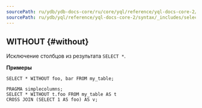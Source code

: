 ```yaml
---
sourcePath: ru/ydb/ydb-docs-core/ru/core/yql/reference/yql-docs-core-2/syntax/_includes/select/without.md
sourcePath: ru/ydb/yql/reference/yql-docs-core-2/syntax/_includes/select/without.md
---
```

## WITHOUT {#without}

Исключение столбцов из результата `SELECT *`.

**Примеры**

``` yql
SELECT * WITHOUT foo, bar FROM my_table;
```

``` yql
PRAGMA simplecolumns;
SELECT * WITHOUT t.foo FROM my_table AS t
CROSS JOIN (SELECT 1 AS foo) AS v;
```
